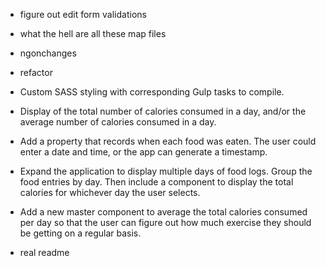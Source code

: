 - figure out edit form validations
- what the hell are all these map files
- ngonchanges
- refactor

- Custom SASS styling with corresponding Gulp tasks to compile.
- Display of the total number of calories consumed in a day, and/or the average number of calories consumed in a day.
- Add a property that records when each food was eaten. The user could enter a date and time, or the app can generate a timestamp.
- Expand the application to display multiple days of food logs. Group the food entries by day. Then include a component to display the total calories for whichever day the user selects.
- Add a new master component to average the total calories consumed per day so that the user can figure out how much exercise they should be getting on a regular basis.


- real readme
